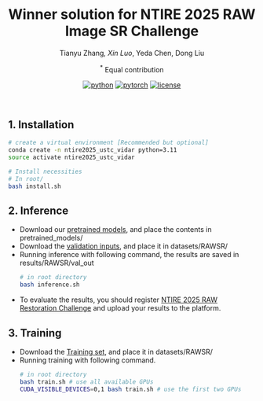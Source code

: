 <div align="center">

# Winner solution for NTIRE 2025 RAW Image SR Challenge

Tianyu Zhang<sup>*</sup>, Xin Luo<sup>*</sup>, Yeda Chen, Dong Liu

<sup>*</sup> Equal contribution

[![python](https://img.shields.io/badge/-Python_3.11-blue?logo=python&logoColor=white)](https://github.com/pre-commit/pre-commit)
[![pytorch](https://img.shields.io/badge/PyTorch-ee4c2c?logo=pytorch&logoColor=white)](https://pytorch.org/get-started/locally/)
[![license](https://img.shields.io/badge/License-MIT-green.svg?labelColor=gray)](#license)

</div>

<br>

## 1. Installation

```bash
# create a virtual environment [Recommended but optional]
conda create -n ntire2025_ustc_vidar python=3.11
source activate ntire2025_ustc_vidar

# Install necessities
# In root/
bash install.sh
```

## 2. Inference
- Download our [pretrained models](https://drive.google.com/drive/folders/1iGS32Qux9mr4SJt2Zb7XTv4Xq6zLEy6I?usp=drive_link), and place the contents in pretrained_models/
- Download the [validation inputs](https://drive.google.com/file/d/1KF3lCrFZua4hGl9_4Km2uOAnWAv1SjjB/view?usp=sharing), and place it in datasets/RAWSR/
- Running inference with following command, the results are saved in results/RAWSR/val_out
    ```bash
    # in root directory
    bash inference.sh
    ```
- To evaluate the results, you should register [NTIRE 2025 RAW Restoration Challenge](https://codalab.lisn.upsaclay.fr/competitions/21644#learn_the_details) and upload your results to the platform.

## 3. Training
- Download the [Training set](https://drive.google.com/file/d/1rUno3LXfGw013g1EfUvPX1bbpBMyLZEU/view?usp=sharing), and place it in datasets/RAWSR/
- Running training with following command.
    ```bash
    # in root directory
    bash train.sh # use all available GPUs
    CUDA_VISIBLE_DEVICES=0,1 bash train.sh # use the first two GPUs
    ```

